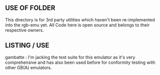 USE OF FOLDER
-------------
This directory is for 3rd party utilities which haven't been re-implemented
into the rgb-emu yet. All Code here is open source and belongs to their
respective owners.

LISTING / USE
-------------

gambatte : I'm jacking the test suite for this emulator as it's very
           comprehensive and has also been used before for conformity testing
           with other GB(A) emulators.
